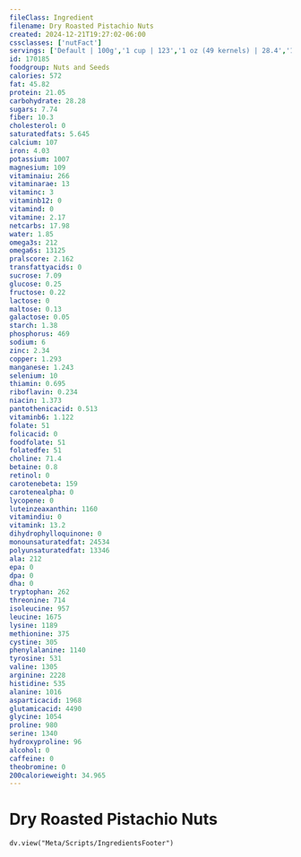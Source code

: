 ```yaml
---
fileClass: Ingredient
filename: Dry Roasted Pistachio Nuts
created: 2024-12-21T19:27:02-06:00
cssclasses: ['nutFact']
servings: ['Default | 100g','1 cup | 123','1 oz (49 kernels) | 28.4','1 kernel | 0.7']
id: 170185
foodgroup: Nuts and Seeds
calories: 572
fat: 45.82
protein: 21.05
carbohydrate: 28.28
sugars: 7.74
fiber: 10.3
cholesterol: 0
saturatedfats: 5.645
calcium: 107
iron: 4.03
potassium: 1007
magnesium: 109
vitaminaiu: 266
vitaminarae: 13
vitaminc: 3
vitaminb12: 0
vitamind: 0
vitamine: 2.17
netcarbs: 17.98
water: 1.85
omega3s: 212
omega6s: 13125
pralscore: 2.162
transfattyacids: 0
sucrose: 7.09
glucose: 0.25
fructose: 0.22
lactose: 0
maltose: 0.13
galactose: 0.05
starch: 1.38
phosphorus: 469
sodium: 6
zinc: 2.34
copper: 1.293
manganese: 1.243
selenium: 10
thiamin: 0.695
riboflavin: 0.234
niacin: 1.373
pantothenicacid: 0.513
vitaminb6: 1.122
folate: 51
folicacid: 0
foodfolate: 51
folatedfe: 51
choline: 71.4
betaine: 0.8
retinol: 0
carotenebeta: 159
carotenealpha: 0
lycopene: 0
luteinzeaxanthin: 1160
vitamindiu: 0
vitamink: 13.2
dihydrophylloquinone: 0
monounsaturatedfat: 24534
polyunsaturatedfat: 13346
ala: 212
epa: 0
dpa: 0
dha: 0
tryptophan: 262
threonine: 714
isoleucine: 957
leucine: 1675
lysine: 1189
methionine: 375
cystine: 305
phenylalanine: 1140
tyrosine: 531
valine: 1305
arginine: 2228
histidine: 535
alanine: 1016
asparticacid: 1968
glutamicacid: 4490
glycine: 1054
proline: 980
serine: 1340
hydroxyproline: 96
alcohol: 0
caffeine: 0
theobromine: 0
200calorieweight: 34.965
---
```


# Dry Roasted Pistachio Nuts

```dataviewjs
dv.view("Meta/Scripts/IngredientsFooter")
```